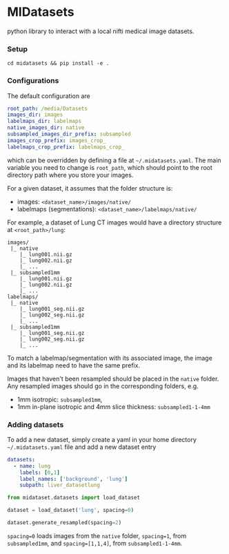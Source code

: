 # MIDatasets #


python library to interact with a local nifti medical image datasets.

### Setup

```
cd midatasets && pip install -e .
```


### Configurations

The default configuration are

```yaml
root_path: /media/Datasets
images_dir: images
labelmaps_dir: labelmaps
native_images_dir: native
subsampled_images_dir_prefix: subsampled
images_crop_prefix: images_crop_
labelmaps_crop_prefix: labelmaps_crop_
```

which can be overridden by defining a file at  `~/.midatasets.yaml`.
The main variable you need to change is `root_path`, which should point
to the root directory path where you store your images.

For a given dataset, it assumes that the folder structure is:

- images: `<dataset_name>/images/native/`
- labelmaps (segmentations): `<dataset_name>/labelmaps/native/`


For example, a dataset of Lung CT images would have a directory structure at
`<root_path>/lung`:

```
images/
 |_ native
    |_ lung001.nii.gz
    |_ lung002.nii.gz
    |_ ...
 |_ subsampled1mm
    |_ lung001.nii.gz
    |_ lung002.nii.gz
    |_ ...
labelmaps/
 |_ native
    |_ lung001_seg.nii.gz
    |_ lung002_seg.nii.gz
    |_ ...  
 |_ subsampled1mm
    |_ lung001_seg.nii.gz
    |_ lung002_seg.nii.gz
    |_ ...
```

To match a labelmap/segmentation with its associated image, the image and its labelmap
need to have the same prefix.

Images that haven't been resampled should be placed in the `native` folder. Any resampled
images should go in the corresponding folders, e.g. 

- 1mm isotropic: `subsampled1mm`,
- 1mm in-plane isotropic and 4mm slice thickness: `subsampled1-1-4mm`

### Adding datasets

To add a new dataset, simply create a yaml in your home directory `~/.midatasets.yaml` file and add a new dataset entry


```yaml
datasets:
  - name: lung
    labels: [0,1]
    label_names: ['background', 'lung']
    subpath: liver_datasetlung

```



```python
from midataset.datasets import load_dataset

dataset = load_dataset('lung', spacing=0)

dataset.generate_resampled(spacing=2)
```



`spacing=0` loads images from the `native` folder, `spacing=1`, from  `subsampled1mm`, and `spacing=[1,1,4]`, 
from `subsampled1-1-4mm`.
